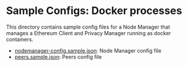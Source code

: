 # Sample Configs: Docker processes

This directory contains sample config files for a Node Manager that manages a Ethereum Client and Privacy Manager running as docker containers.

* [nodemanager-config.sample.json](nodemanager-config.sample.json): Node Manager config file
* [peers.sample.json](peers.sample.json): Peers config file
